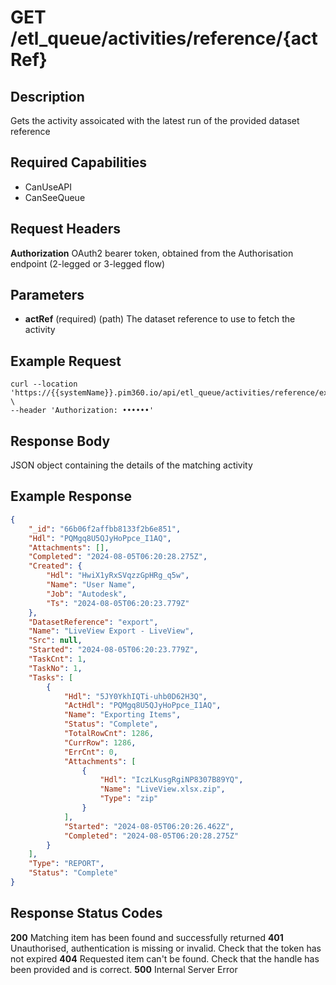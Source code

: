 # GET /etl_queue/activities/reference/{actRef}

## Description
Gets the activity assoicated with the latest run of the provided dataset reference

## Required Capabilities
* CanUseAPI
* CanSeeQueue

## Request Headers

**Authorization** OAuth2 bearer token, obtained from the Authorisation endpoint (2-legged or 3-legged flow)

## Parameters
* **actRef** (required) (path) The dataset reference to use to fetch the activity


## Example Request
```
curl --location 'https://{{systemName}}.pim360.io/api/etl_queue/activities/reference/export' \
--header 'Authorization: ••••••' 
```

## Response Body
JSON object containing the details of the matching activity

## Example Response
```JSON
{
    "_id": "66b06f2affbb8133f2b6e851",
    "Hdl": "PQMgq8U5QJyHoPpce_I1AQ",
    "Attachments": [],
    "Completed": "2024-08-05T06:20:28.275Z",
    "Created": {
        "Hdl": "HwiX1yRxSVqzzGpHRg_q5w",
        "Name": "User Name",
        "Job": "Autodesk",
        "Ts": "2024-08-05T06:20:23.779Z"
    },
    "DatasetReference": "export",
    "Name": "LiveView Export - LiveView",
    "Src": null,
    "Started": "2024-08-05T06:20:23.779Z",
    "TaskCnt": 1,
    "TaskNo": 1,
    "Tasks": [
        {
            "Hdl": "5JY0YkhIQTi-uhb0D62H3Q",
            "ActHdl": "PQMgq8U5QJyHoPpce_I1AQ",
            "Name": "Exporting Items",
            "Status": "Complete",
            "TotalRowCnt": 1286,
            "CurrRow": 1286,
            "ErrCnt": 0,
            "Attachments": [
                {
                    "Hdl": "IczLKusgRgiNP8307B89YQ",
                    "Name": "LiveView.xlsx.zip",
                    "Type": "zip"
                }
            ],
            "Started": "2024-08-05T06:20:26.462Z",
            "Completed": "2024-08-05T06:20:28.275Z"
        }
    ],
    "Type": "REPORT",
    "Status": "Complete"
}
```

## Response Status Codes
**200** Matching item has been found and successfully returned
**401** Unauthorised, authentication is missing or invalid. Check that the token has not expired
**404** Requested item can't be found. Check that the handle has been provided and is correct.
**500** Internal Server Error


